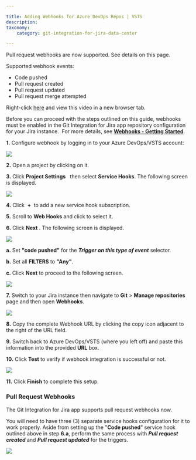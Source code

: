 ```yaml
---

title: Adding Webhooks for Azure DevOps Repos | VSTS
description:
taxonomy:
    category: git-integration-for-jira-data-center

---
```




Pull request webhooks are now supported. See details on this page.

Supported webhook events:

*   Code pushed
*   Pull request created
*   Pull request updated
*   Pull request merge attempted



Right-click [here](https://bigbrassband.wistia.com/medias/61wl72vp91) and view this video in a new browser tab.



Before you can proceed with the steps outlined on this guide, webhooks must be enabled in the Git Integration for Jira app repository configuration for your Jira instance.  For more details, see [**Webhooks - Getting Started**](/git-integration-for-jira-self-managed/webhooks/).

****1.**** Configure webhook by logging in to your Azure DevOps/VSTS account:

![](https://bigbrassband.com/confluence/images/webhooks-azure-devops-sel-proj.png)

**2.** Open a project by clicking on it.

**3.** Click **Project Settings** 
 then select **Service Hooks**. The following screen is displayed.

![](https://bigbrassband.com/confluence/images/webhooks-azure-devops-add-shooks.png)

**4.** Click  **+**  to add a new service hook subscription.

**5.** Scroll to **Web Hooks** and click to select it.

**6.** Click **Next** . The following screen is displayed.

![](https://bigbrassband.com/confluence/images/webhooks-azure-devops-triggers-cfg.png)

**a.** Set **"code pushed"** for the _**Trigger on this type of event**_ selector.

**b.** Set all **FILTERS** to **"Any"**.

**c.** Click **Next** to proceed to the following screen.

![](https://bigbrassband.com/confluence/images/webhooks-azure-devops-action-cfg.png)

**7.** Switch to your Jira instance then navigate to **Git** > **Manage repositories** page and then open **Webhooks**.

![](https://bigbrassband.atlassian.net/wiki/download/attachments/171999302/jira-server-git-webhooks-loc-pointer.png?version=1&modificationDate=1589618460089&cacheVersion=1&api=v2)

**8.** Copy the complete Webhook URL by clicking the copy icon adjacent to the right of the URL field.

**9.** Switch back to Azure DevOps/VSTS (where you left off) and paste this information into the provided **URL** box.

**10.** Click **Test** to verify if webhook integration is successful or not.

![](https://bigbrassband.com/confluence/images/webhooks-azure-devops-test-cfg.png)

**11.** Click **Finish** to complete this setup.



### **Pull Request Webhooks**

The Git Integration for Jira app supports pull request webhooks now.

You will need to have three (3) separate service hooks configuration for it to work properly. Aside from setting up the "**Code pushed**" service hook outlined above in step **6.a**, perform the same process with **_Pull request created_** and _**Pull request updated**_ for the triggers.

![](https://bigbrassband.atlassian.net/wiki/download/attachments/171999302/azure-devops-server-2019-req-service-hooks.png?version=1&modificationDate=1578500217458&cacheVersion=1&api=v2)